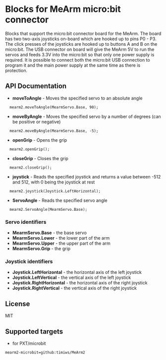Blocks for MeArm micro:bit connector
====================================

Blocks that support the micro:bit connector board for the MeArm. The board has two two-axis joysticks on-board which are hooked up to pins P0 - P3. The click presses of the joysticks are hooked up to buttons A and B on the micro:bit. The USB connector on board will give the MeArm 5V to run the servos and feeds 3.3V into the micro:bit so that only one power supply is required. It is possible to connect both the micro:bit USB connection to program it and the main power supply at the same time as there is protection.

## API Documentation

* **moveToAngle** - Moves the specified servo to an absolute angle

```
  mearm2.moveToAngle(MearmServo.Base, 90);
```

* **moveByAngle** - Moves the specified servo by a number of degrees (can be positive or negative)

```
  mearm2.moveByAngle(MearmServo.Base, -5);
```

* **openGrip** - Opens the grip

```
  mearm2.openGrip();
```

* **closeGrip** - Closes the grip

```
  mearm2.closeGrip();
```

* **joystick** - Reads the specified joystick and returns a value between -512 and 512, with 0 being the joystick at rest

```
  mearm2.joystick(Joystick.LeftHorizontal);
```

* **ServoAngle** - Reads the specified servo angle

```
  mearm2.ServoAngle(MearmServo.Base);
```

### Servo identifiers

 * **MearmServo.Base** - the base servo
 * **MearmServo.Lower** - the lower part of the arm
 * **MearmServo.Upper** - the upper part of the arm
 * **MearmServo.Grip** - the grip
 
### Joystick identifiers

 * **Joystick.LeftHorizontal** - the horizontal axis of the left joystick
 * **Joystick.LeftVertical** - the vertical axis of the left joystick
 * **Joystick.RightHorizontal** - the horizontal axis of the right joystick
 * **Joystick.RightVertical** - the vertical axis of the right joystick


## License

MIT

## Supported targets

 * for PXT/microbit

```package
mearm2-microbit=github:timiws/MeArm2
```
